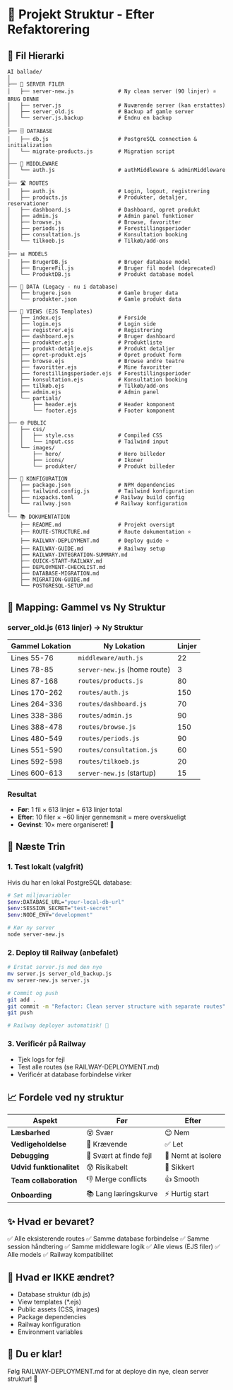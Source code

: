 # 📁 Projekt Struktur - Efter Refaktorering

## 🌳 Fil Hierarki

```
AI ballade/
│
├── 🚀 SERVER FILER
│   ├── server-new.js              # Ny clean server (90 linjer) ⭐ BRUG DENNE
│   ├── server.js                  # Nuværende server (kan erstattes)
│   ├── server_old.js              # Backup af gamle server
│   └── server.js.backup           # Endnu en backup
│
├── 🗄️ DATABASE
│   ├── db.js                      # PostgreSQL connection & initialization
│   └── migrate-products.js        # Migration script
│
├── 🔐 MIDDLEWARE
│   └── auth.js                    # authMiddleware & adminMiddleware
│
├── 🛣️ ROUTES
│   ├── auth.js                    # Login, logout, registrering
│   ├── products.js                # Produkter, detaljer, reservationer
│   ├── dashboard.js               # Dashboard, opret produkt
│   ├── admin.js                   # Admin panel funktioner
│   ├── browse.js                  # Browse, favoritter
│   ├── periods.js                 # Forestillingsperioder
│   ├── consultation.js            # Konsultation booking
│   └── tilkoeb.js                 # Tilkøb/add-ons
│
├── 📊 MODELS
│   ├── BrugerDB.js                # Bruger database model
│   ├── BrugereFil.js              # Bruger fil model (deprecated)
│   └── ProduktDB.js               # Produkt database model
│
├── 📁 DATA (Legacy - nu i database)
│   ├── brugere.json               # Gamle bruger data
│   └── produkter.json             # Gamle produkt data
│
├── 🎨 VIEWS (EJS Templates)
│   ├── index.ejs                  # Forside
│   ├── login.ejs                  # Login side
│   ├── registrer.ejs              # Registrering
│   ├── dashboard.ejs              # Bruger dashboard
│   ├── produkter.ejs              # Produktliste
│   ├── produkt-detalje.ejs        # Produkt detaljer
│   ├── opret-produkt.ejs          # Opret produkt form
│   ├── browse.ejs                 # Browse andre teatre
│   ├── favoritter.ejs             # Mine favoritter
│   ├── forestillingsperioder.ejs  # Forestillingsperioder
│   ├── konsultation.ejs           # Konsultation booking
│   ├── tilkøb.ejs                 # Tilkøb/add-ons
│   ├── admin.ejs                  # Admin panel
│   └── partials/
│       ├── header.ejs             # Header komponent
│       └── footer.ejs             # Footer komponent
│
├── 🌐 PUBLIC
│   ├── css/
│   │   ├── style.css              # Compiled CSS
│   │   └── input.css              # Tailwind input
│   └── images/
│       ├── hero/                  # Hero billeder
│       ├── icons/                 # Ikoner
│       └── produkter/             # Produkt billeder
│
├── 📝 KONFIGURATION
│   ├── package.json               # NPM dependencies
│   ├── tailwind.config.js         # Tailwind konfiguration
│   ├── nixpacks.toml             # Railway build config
│   └── railway.json              # Railway konfiguration
│
└── 📚 DOKUMENTATION
    ├── README.md                  # Projekt oversigt
    ├── ROUTE-STRUCTURE.md         # Route dokumentation ⭐
    ├── RAILWAY-DEPLOYMENT.md      # Deploy guide ⭐
    ├── RAILWAY-GUIDE.md           # Railway setup
    ├── RAILWAY-INTEGRATION-SUMMARY.md
    ├── QUICK-START-RAILWAY.md
    ├── DEPLOYMENT-CHECKLIST.md
    ├── DATABASE-MIGRATION.md
    ├── MIGRATION-GUIDE.md
    └── POSTGRESQL-SETUP.md

```

## 🔄 Mapping: Gammel vs Ny Struktur

### server_old.js (613 linjer) → Ny Struktur

| Gammel Lokation | Ny Lokation | Linjer |
|----------------|-------------|--------|
| Lines 55-76 | `middleware/auth.js` | 22 |
| Lines 78-85 | `server-new.js` (home route) | 3 |
| Lines 87-168 | `routes/products.js` | 80 |
| Lines 170-262 | `routes/auth.js` | 150 |
| Lines 264-336 | `routes/dashboard.js` | 70 |
| Lines 338-386 | `routes/admin.js` | 90 |
| Lines 388-478 | `routes/browse.js` | 150 |
| Lines 480-549 | `routes/periods.js` | 90 |
| Lines 551-590 | `routes/consultation.js` | 60 |
| Lines 592-598 | `routes/tilkoeb.js` | 20 |
| Lines 600-613 | `server-new.js` (startup) | 15 |

### Resultat
- **Før**: 1 fil × 613 linjer = 613 linjer total
- **Efter**: 10 filer × ~60 linjer gennemsnit = mere overskueligt
- **Gevinst**: 10× mere organiseret! 🎉

## 🎯 Næste Trin

### 1. Test lokalt (valgfrit)
Hvis du har en lokal PostgreSQL database:
```bash
# Sæt miljøvariabler
$env:DATABASE_URL="your-local-db-url"
$env:SESSION_SECRET="test-secret"
$env:NODE_ENV="development"

# Kør ny server
node server-new.js
```

### 2. Deploy til Railway (anbefalet)
```bash
# Erstat server.js med den nye
mv server.js server_old_backup.js
mv server-new.js server.js

# Commit og push
git add .
git commit -m "Refactor: Clean server structure with separate routes"
git push

# Railway deployer automatisk! 🚀
```

### 3. Verificér på Railway
- Tjek logs for fejl
- Test alle routes (se RAILWAY-DEPLOYMENT.md)
- Verificér at database forbindelse virker

## 📈 Fordele ved ny struktur

| Aspekt | Før | Efter |
|--------|-----|-------|
| **Læsbarhed** | 😵 Svær | 😊 Nem |
| **Vedligeholdelse** | 🔧 Krævende | ✅ Let |
| **Debugging** | 🐛 Svært at finde fejl | 🎯 Nemt at isolere |
| **Udvid funktionalitet** | 😰 Risikabelt | 🚀 Sikkert |
| **Team collaboration** | 👎 Merge conflicts | 👍 Smooth |
| **Onboarding** | 📚 Lang læringskurve | ⚡ Hurtig start |

## ✨ Hvad er bevaret?

✅ Alle eksisterende routes
✅ Samme database forbindelse
✅ Samme session håndtering
✅ Samme middleware logik
✅ Alle views (EJS filer)
✅ Alle models
✅ Railway kompatibilitet

## 🚫 Hvad er IKKE ændret?

- Database struktur (db.js)
- View templates (*.ejs)
- Public assets (CSS, images)
- Package dependencies
- Railway konfiguration
- Environment variables

## 🎊 Du er klar!

Følg RAILWAY-DEPLOYMENT.md for at deploye din nye, clean server struktur! 🚀
